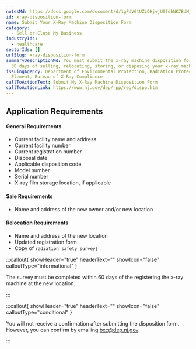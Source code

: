 ```yaml
---
notesMd: https://docs.google.com/document/d/1gFdVGtUZiQHjvjU0fdhNK7BdM_508Wq8AzT448-dc8A/edit?tab=t.0
id: xray-disposition-form
name: Submit Your X-Ray Machine Disposition Form
category:
  - Sell or Close My Business
industryIds:
  - healthcare
sectorIds: []
urlSlug: xray-disposition-form
summaryDescriptionMd: You must submit the x-ray machine disposition form within
  30 days of selling, relocating, storing, or disposing your x-ray machine.
issuingAgency: Department of Environmental Protection, Radiation Protection
  Element, Bureau of X-Ray Compliance
callToActionText: Submit My X-Ray Machine Disposition Form
callToActionLink: https://www.nj.gov/dep/rpp/reg/dispo.htm
---
```


## Application Requirements

#### General Requirements

- Current facility name and address
- Current facility number
- Current registration number
- Disposal date
- Applicable disposition code
- Model number
- Serial number
- X-ray film storage location, if applicable

#### Sale Requirements

- Name and address of the new owner and/or new location

#### Relocation Requirements

- Name and address of the new location
- Updated registration form
- Copy of `radiation safety survey|`

:::callout{ showHeader="true" headerText="" showIcon="false" calloutType="informational" }

The survey must be completed within 60 days of the registering the x-ray machine at the new location.

:::

:::callout{ showHeader="true" headerText="" showIcon="false" calloutType="conditional" }

You will not receive a confirmation after submitting the disposition form. However, you can confirm by emailing bxc@dep.nj.gov.

:::

